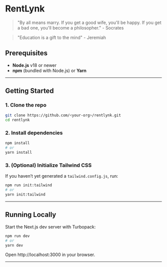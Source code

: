 # RentLynk

> "By all means marry. If you get a good wife, you'll be happy. If you get a bad one, you'll become a philosopher." - Socrates


> "Education is a gift to the mind" - Jeremiah 


## Prerequisites

- **Node.js** v18 or newer  
- **npm** (bundled with Node.js) or **Yarn**

---

## Getting Started

### 1. Clone the repo
```bash
git clone https://github.com/<your-org>/rentlynk.git
cd rentlynk
```

### 2. Install dependencies
```bash
npm install
# or
yarn install
```


### 3. (Optional) Initialize Tailwind CSS

If you haven’t yet generated a `tailwind.config.js`, run:

```bash
npm run init:tailwind
# or
yarn init:tailwind
```


---

## Running Locally

Start the Next.js dev server with Turbopack:

```bash
npm run dev
# or
yarn dev
```

Open http://localhost:3000 in your browser.  

---
